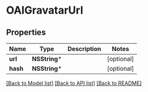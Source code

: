 # OAIGravatarUrl

## Properties
Name | Type | Description | Notes
------------ | ------------- | ------------- | -------------
**url** | **NSString*** |  | [optional] 
**hash** | **NSString*** |  | [optional] 

[[Back to Model list]](../README#documentation-for-models) [[Back to API list]](../README#documentation-for-api-endpoints) [[Back to README]](../README)


